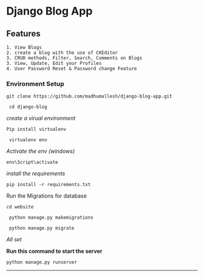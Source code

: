# Django Blog App

## Features

    1. View Blogs
    2. create a blog with the use of CKEditor
    3. CRUD methods, Filter, Search, Comments on Blogs
    3. View, Update, Edit your Profiles
    4. User Password Reset & Password change Feature


### **Environment Setup**

`git clone https://github.com/madhumallesh/django-blog-app.git`

` cd django-blog`

_create a virual environment_

`Pip install virtualenv`

` virtualenv env`

_Activate the env (windows)_

`env\Script\activate`

_install the requirements_

`pip install -r requirements.txt`

Run the Migrations for database

` cd website `

` python manage.py makemigrations`

` python manage.py migrate`

_All set_

**Run this command to start the server**

`python manage.py runserver`

---
